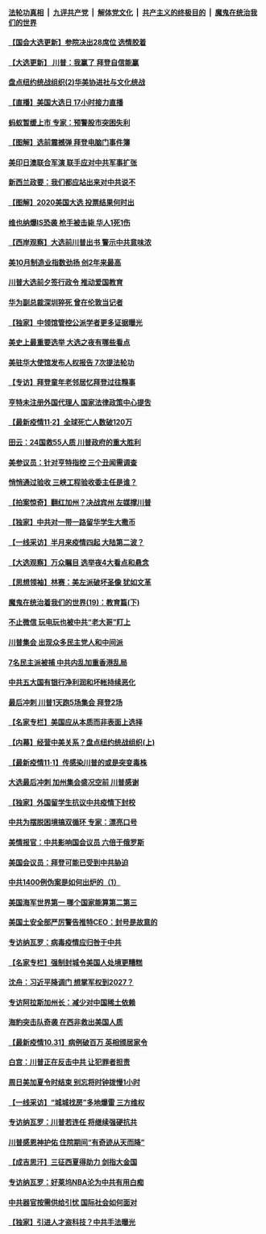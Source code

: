 ####  [法轮功真相](../../../../basic/blob/master/README.md?t=11042202) &nbsp;|&nbsp; [九评共产党](../../../../9ping.md/blob/master/README.md?t=11042202) &nbsp;|&nbsp; [解体党文化](../../../../jtdwh.md/blob/master/README.md?t=11042202)  &nbsp;|&nbsp; [共产主义的终极目的](../../../../gczydzjmd.md/blob/master/README.md?t=11042202) &nbsp;|&nbsp; [魔鬼在统治我们的世界](../../../../mgztzwmdsj.md/blob/master/README.md?t=11042202) 

#### [【国会大选更新】参院决出28席位 选情胶着](../pages/nf4514/n12523578.md?t=11042202) 

#### [【大选更新】 川普：我赢了 拜登自信能赢](../pages/nf4514/n12518740.md?t=11042202) 

#### [盘点纽约统战组织(2)华美协进社与文化统战](../pages/nf4514/n12521384.md?t=11042202) 

#### [【直播】美国大选日 17小时接力直播](../pages/nf4514/n12501740.md?t=11042202) 

#### [蚂蚁暂缓上市 专家：预警股市突困失利](../pages/nf4514/n12523272.md?t=11042202) 

#### [【图解】选前震撼弹 拜登电脑门事件簿](../pages/nf4514/n12523312.md?t=11042202) 

#### [美印日澳联合军演 联手应对中共军事扩张](../pages/nf4514/n12522711.md?t=11042202) 

#### [新西兰政要：我们都应站出来对中共说不](../pages/nf4514/n12522124.md?t=11042202) 

#### [【图解】2020美国大选 投票结果何时出](../pages/nf4514/n12520354.md?t=11042202) 

#### [维也纳爆IS恐袭 枪手被击毙 华人1死1伤](../pages/nf4514/n12522033.md?t=11042202) 

#### [【西岸观察】大选前川普出书 警示中共意味浓](../pages/nf4514/n12521364.md?t=11042202) 

#### [美10月制造业指数劲扬 创2年来最高](../pages/nf4514/n12520383.md?t=11042202) 

#### [川普大选前夕签行政令 推动爱国教育](../pages/nf4514/n12521306.md?t=11042202) 

#### [华为副总裁深圳猝死 曾在伦敦当记者](../pages/nf4514/n12520247.md?t=11042202) 

#### [【独家】中领馆管控公派学者更多证据曝光](../pages/nf4514/n12520639.md?t=11042202) 

#### [美史上最重要选举 大选之夜有哪些看点](../pages/nf4514/n12520756.md?t=11042202) 

#### [美驻华大使馆发布人权报告 7次提法轮功](../pages/nf4514/n12520541.md?t=11042202) 

#### [【专访】拜登童年老邻居忆拜登过往糗事](../pages/nf4514/n12519945.md?t=11042202) 

#### [亨特未注册外国代理人 国家法律政策中心提吿](../pages/nf4514/n12519846.md?t=11042202) 

#### [【最新疫情11·2】全球死亡人数破120万](../pages/nf4514/n12515027.md?t=11042202) 

#### [田云：24国救55人质 川普政府的重大胜利](../pages/nf4514/n12519190.md?t=11042202) 

#### [美参议员：针对亨特指控 三个丑闻需调查](../pages/nf4514/n12519116.md?t=11042202) 

#### [悄悄通过验收 三峡工程验收委主任是谁？](../pages/nf4514/n12518949.md?t=11042202) 

#### [【拍案惊奇】翻红加州？决战宾州 左媒撑川普](../pages/nf4514/n12518877.md?t=11042202) 

#### [【独家】中共对一带一路留华学生大撒币](../pages/nf4514/n12515688.md?t=11042202) 

#### [【一线采访】半月来疫情四起 大陆第二波？](../pages/nf4514/n12517852.md?t=11042202) 

#### [【大选观察】万众瞩目 选举夜4大看点和悬念](../pages/nf4514/n12516747.md?t=11042202) 

#### [【思想领袖】林赛：美左派破坏圣像 犹如文革](../pages/nf4514/n12437702.md?t=11042202) 

#### [魔鬼在统治着我们的世界(19)：教育篇(下)](../pages/nf4514/n10564808.md?t=11042202) 

#### [不止微信 玩电玩也被中共“老大哥”盯上](../pages/nf4514/n12515961.md?t=11042202) 

#### [川普集会 出现众多民主党人和中间派](../pages/nf4514/n12517902.md?t=11042202) 

#### [7名民主派被捕 中共内乱加重香港乱局](../pages/nf4514/n12518162.md?t=11042202) 

#### [中共五大国有银行净利润和坏帐持续恶化](../pages/nf4514/n12518063.md?t=11042202) 

#### [最后冲刺 川普1天跑5场集会 拜登2场](../pages/nf4514/n12517994.md?t=11042202) 

#### [【名家专栏】美国应从本质而非表面上选择](../pages/nf4514/n12517548.md?t=11042202) 

#### [【内幕】经营中美关系？盘点纽约统战组织(上)](../pages/nf4514/n12515304.md?t=11042202) 

#### [【最新疫情11·1】传感染川普的或是突变毒株](../pages/nf4514/n12500037.md?t=11042202) 

#### [大选最后冲刺 加州集会盛况空前 川普感谢](../pages/nf4514/n12517095.md?t=11042202) 

#### [【独家】外国留学生抗议中共疫情下封校](../pages/nf4514/n12511013.md?t=11042202) 

#### [中共为摆脱困境搞双循环 专家：漂亮口号](../pages/nf4514/n12517225.md?t=11042202) 

#### [美情报官：中共影响国会议员 六倍于俄罗斯](../pages/nf4514/n12506739.md?t=11042202) 

#### [美国会议员：拜登可能已受到中共胁迫](../pages/nf4514/n12515136.md?t=11042202) 

#### [中共1400例伪案是如何出炉的（1）](../pages/nf4514/n12516469.md?t=11042202) 

#### [美国海军世界第一 哪个国家能算第二第三](../pages/nf4514/n12516230.md?t=11042202) 

#### [美国土安全部严厉警告推特CEO：封号是故意的](../pages/nf4514/n12516445.md?t=11042202) 

#### [专访纳瓦罗：病毒疫情应归咎于中共](../pages/nf4514/n12515002.md?t=11042202) 

#### [【名家专栏】强制封城令美国人处境更糟糕](../pages/nf4514/n12515888.md?t=11042202) 

#### [沈舟：习近平降调门 想掌军权到2027？](../pages/nf4514/n12516202.md?t=11042202) 

#### [专访阿拉斯加州长：减少对中国稀土依赖](../pages/nf4514/n12514183.md?t=11042202) 

#### [海豹突击队奇袭 在西非救出美国人质](../pages/nf4514/n12516068.md?t=11042202) 

#### [【最新疫情10.31】病例破百万 英相颁居家令](../pages/nf4514/n12515131.md?t=11042202) 

#### [白宫：川普正在反击中共 让犯罪者担责](../pages/nf4514/n12516084.md?t=11042202) 

#### [周日美加夏令时结束 别忘将时钟拨慢1小时](../pages/nf4514/n12514931.md?t=11042202) 

#### [【一线采访】“城城找房”多地爆雷 三方维权](../pages/nf4514/n12514453.md?t=11042202) 

#### [专访纳瓦罗：川普若连任 将继续强硬抗共](../pages/nf4514/n12514755.md?t=11042202) 

#### [川普感恩神护佑 住院期间“有奇迹从天而降”](../pages/nf4514/n12515187.md?t=11042202) 

#### [【成吉思汗】三征西夏得助力 剑指大金国](../pages/nf4514/n12484637.md?t=11042202) 

#### [专访纳瓦罗：好莱坞NBA沦为中共有用白痴](../pages/nf4514/n12514953.md?t=11042202) 

#### [中共器官按需供给引忧 国际社会如何面对](../pages/nf4514/n12514647.md?t=11042202) 

#### [【独家】引进人才盗科技？中共手法曝光](../pages/nf4514/n12509478.md?t=11042202) 

